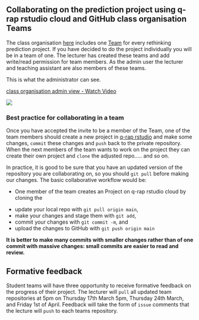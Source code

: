 ## Collaborating on the prediction project using q-rap rstudio cloud and GitHub class organisation Teams

The class organisation [here](https://github.com/Time-series-financial-econometrics)  includes one [Team](https://docs.github.com/en/organizations/organizing-members-into-teams/about-teams) for every rethinking prediction project.  If you have decided to do the project individually you will be in a team of one.  The lecturer has created these teams and add write/read permission for team members.  As the admin user the lecturer and teaching assistant are also members of these teams. 

This is what the administrator can see.

<a href="https://www.loom.com/share/d7522571754d49bf91bb1a400569fe74">
    <p>class organisation admin view - Watch Video</p>
    <img style="max-width:300px;" src="https://cdn.loom.com/sessions/thumbnails/d7522571754d49bf91bb1a400569fe74-with-play.gif">
  </a>





### Best practice for collaborating in a team

Once you have accepted the invite to be a member of the Team, one of the team members should create a new project in [q-rap rstudio](https://sso.rstudio.cloud/q-rap)  and make some changes, `commit` these changes and `push` back to the private repository.  When the next members of the team wants to work on the project they can create their own project and `clone` the adjusted repo..... and so on.

In practice, it is good to be sure that you have an updated version of the repository you are collaborating on, so you should `git pull` before making our changes. The basic collaborative workflow would be:

* One member of the team creates an Project on q-rap rstudio cloud by cloning the 

- update your local repo with `git pull origin main`,
- make your changes and stage them with `git add`,
- commit your changes with `git commit -m`, and
- upload the changes to GitHub with `git push origin main`

**It is better to make many commits with smaller changes rather than of one commit with massive changes: small commits are easier to read and review.**



## Formative feedback

Student teams will have three opportunity to receive formative feedback on the progress of their project.  The lecturer will `pull` all updated team repositories at 5pm on Thursday 17th March 5pm, Thursday 24th March, and Friday 1st of April. Feedback will take the form of `issue` comments that the lecture will `push` to each teams repository.  

